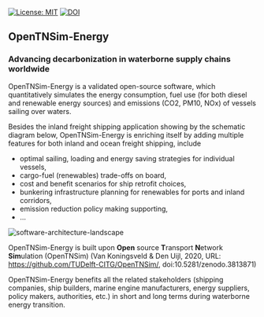 [![License: MIT](https://img.shields.io/badge/License-MIT-informational.svg)](https://github.com/manjiang3/OpenTNSim-Energy/edit/main/LICENSE.txt)
[![DOI](https://zenodo.org/badge/538904570.svg)](https://zenodo.org/badge/latestdoi/538904570)
## OpenTNSim-Energy
### Advancing decarbonization in waterborne supply chains worldwide


OpenTNSim-Energy is a validated open-source software, which quantitatively simulates the energy consumption, fuel use (for both diesel and renewable energy sources) and emissions (CO2, PM10, NOx) of vessels sailing over waters. 

Besides the inland freight shipping application showing by the schematic diagram below, OpenTNSim-Energy is enriching itself by adding multiple features for both inland and ocean freight shipping, include

- optimal sailing, loading and energy saving strategies for individual vessels,  
- cargo-fuel (renewables) trade-offs on board,  
- cost and benefit scenarios for ship retrofit choices,  
- bunkering infrastructure planning for renewables for ports and inland corridors,
- emission reduction policy making supporting,
- ...
     
![software-architecture-landscape](https://user-images.githubusercontent.com/76953702/191344990-a3b611e5-576b-4be6-84e6-5c3ce0603f7e.png)

OpenTNSim-Energy is built upon **Open** source **T**ransport **N**etwork **Sim**ulation (OpenTNSim) (Van Koningsveld & Den Uijl, 2020, URL: https://github.com/TUDelft-CITG/OpenTNSim/, doi:10.5281/zenodo.3813871) 

OpenTNSim-Energy benefits all the related stakeholders (shipping companies, ship builders, marine engine manufacturers, energy suppliers, policy makers, authorities, etc.) in short and long terms during waterborne energy transition.
